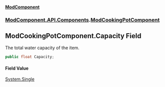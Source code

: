 #### [ModComponent](index.md 'index')
### [ModComponent.API.Components](index.md#ModComponent.API.Components 'ModComponent.API.Components').[ModCookingPotComponent](ModCookingPotComponent.md 'ModComponent.API.Components.ModCookingPotComponent')

## ModCookingPotComponent.Capacity Field

The total water capacity of the item.

```csharp
public float Capacity;
```

#### Field Value
[System.Single](https://docs.microsoft.com/en-us/dotnet/api/System.Single 'System.Single')